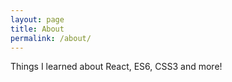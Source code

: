 ```yaml
---
layout: page
title: About
permalink: /about/
---
```


Things I learned about React, ES6, CSS3 and more!
